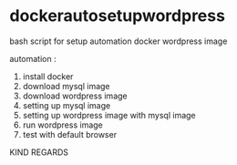 # dockerautosetupwordpress
bash script for setup automation docker wordpress image


automation :
1. install docker
2. download mysql image
3. download wordpress image
4. setting up mysql image
5. setting up wordpress image with mysql image
6. run wordpress image
7. test with default browser

KIND REGARDS
